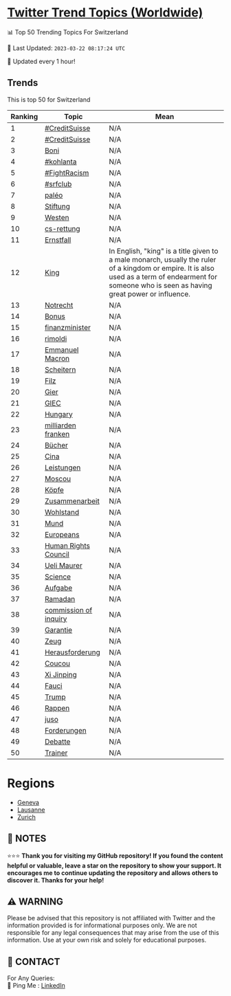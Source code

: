 [Twitter Trend Topics (Worldwide)](https://github.com/ErcinDedeoglu/Twitter-Trend-Topics)
==========


📊 Top 50 Trending Topics For Switzerland

📆 Last Updated: `2023-03-22 08:17:24 UTC`

🔧 Updated every 1 hour!


## Trends

This is top 50 for Switzerland

| Ranking | Topic | Mean |
| ------- | ------------ | ------------ |
| 1 | [#CreditSuisse](http://twitter.com/search?q=%23CreditSuisse) | N/A |
| 2 | [#CreditSuisse](http://twitter.com/search?q=%23CreditSuisse) | N/A |
| 3 | [Boni](http://twitter.com/search?q=Boni) | N/A |
| 4 | [#kohlanta](http://twitter.com/search?q=%23kohlanta) | N/A |
| 5 | [#FightRacism](http://twitter.com/search?q=%23FightRacism) | N/A |
| 6 | [#srfclub](http://twitter.com/search?q=%23srfclub) | N/A |
| 7 | [paléo](http://twitter.com/search?q=pal%c3%a9o) | N/A |
| 8 | [Stiftung](http://twitter.com/search?q=Stiftung) | N/A |
| 9 | [Westen](http://twitter.com/search?q=Westen) | N/A |
| 10 | [cs-rettung](http://twitter.com/search?q=cs-rettung) | N/A |
| 11 | [Ernstfall](http://twitter.com/search?q=Ernstfall) | N/A |
| 12 | [King](http://twitter.com/search?q=King) | In English, "king" is a title given to a male monarch, usually the ruler of a kingdom or empire. It is also used as a term of endearment for someone who is seen as having great power or influence. |
| 13 | [Notrecht](http://twitter.com/search?q=Notrecht) | N/A |
| 14 | [Bonus](http://twitter.com/search?q=Bonus) | N/A |
| 15 | [finanzminister](http://twitter.com/search?q=finanzminister) | N/A |
| 16 | [rimoldi](http://twitter.com/search?q=rimoldi) | N/A |
| 17 | [Emmanuel Macron](http://twitter.com/search?q=Emmanuel+Macron) | N/A |
| 18 | [Scheitern](http://twitter.com/search?q=Scheitern) | N/A |
| 19 | [Filz](http://twitter.com/search?q=Filz) | N/A |
| 20 | [Gier](http://twitter.com/search?q=Gier) | N/A |
| 21 | [GIEC](http://twitter.com/search?q=GIEC) | N/A |
| 22 | [Hungary](http://twitter.com/search?q=Hungary) | N/A |
| 23 | [milliarden franken](http://twitter.com/search?q=milliarden+franken) | N/A |
| 24 | [Bücher](http://twitter.com/search?q=B%c3%bccher) | N/A |
| 25 | [Cina](http://twitter.com/search?q=Cina) | N/A |
| 26 | [Leistungen](http://twitter.com/search?q=Leistungen) | N/A |
| 27 | [Moscou](http://twitter.com/search?q=Moscou) | N/A |
| 28 | [Köpfe](http://twitter.com/search?q=K%c3%b6pfe) | N/A |
| 29 | [Zusammenarbeit](http://twitter.com/search?q=Zusammenarbeit) | N/A |
| 30 | [Wohlstand](http://twitter.com/search?q=Wohlstand) | N/A |
| 31 | [Mund](http://twitter.com/search?q=Mund) | N/A |
| 32 | [Europeans](http://twitter.com/search?q=Europeans) | N/A |
| 33 | [Human Rights Council](http://twitter.com/search?q=Human+Rights+Council) | N/A |
| 34 | [Ueli Maurer](http://twitter.com/search?q=Ueli+Maurer) | N/A |
| 35 | [Science](http://twitter.com/search?q=Science) | N/A |
| 36 | [Aufgabe](http://twitter.com/search?q=Aufgabe) | N/A |
| 37 | [Ramadan](http://twitter.com/search?q=Ramadan) | N/A |
| 38 | [commission of inquiry](http://twitter.com/search?q=commission+of+inquiry) | N/A |
| 39 | [Garantie](http://twitter.com/search?q=Garantie) | N/A |
| 40 | [Zeug](http://twitter.com/search?q=Zeug) | N/A |
| 41 | [Herausforderung](http://twitter.com/search?q=Herausforderung) | N/A |
| 42 | [Coucou](http://twitter.com/search?q=Coucou) | N/A |
| 43 | [Xi Jinping](http://twitter.com/search?q=Xi+Jinping) | N/A |
| 44 | [Fauci](http://twitter.com/search?q=Fauci) | N/A |
| 45 | [Trump](http://twitter.com/search?q=Trump) | N/A |
| 46 | [Rappen](http://twitter.com/search?q=Rappen) | N/A |
| 47 | [juso](http://twitter.com/search?q=juso) | N/A |
| 48 | [Forderungen](http://twitter.com/search?q=Forderungen) | N/A |
| 49 | [Debatte](http://twitter.com/search?q=Debatte) | N/A |
| 50 | [Trainer](http://twitter.com/search?q=Trainer) | N/A |



# Regions

* [Geneva](</Switzerland/Geneva.md>)
* [Lausanne](</Switzerland/Lausanne.md>)
* [Zurich](</Switzerland/Zurich.md>)



## 📝 NOTES

⭐⭐⭐ **Thank you for visiting my GitHub repository! If you found the content helpful or valuable, leave a star on the repository to show your support. It encourages me to continue updating the repository and allows others to discover it. Thanks for your help!**


## ⚠️ WARNING

Please be advised that this repository is not affiliated with Twitter and the information provided is for informational purposes only. We are not responsible for any legal consequences that may arise from the use of this information. Use at your own risk and solely for educational purposes.


## 📨 CONTACT

 For Any Queries:  
            🏓 Ping Me : [LinkedIn](https://www.linkedin.com/in/ercindedeoglu/)
